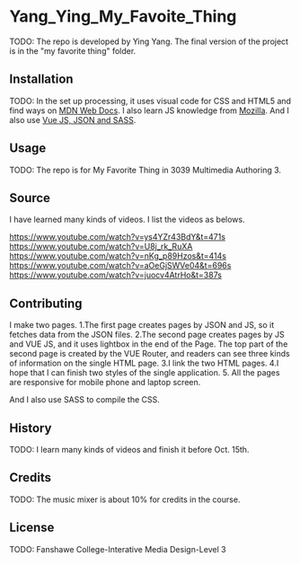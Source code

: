 # Yang_Ying_My_Favoite_Thing
TODO: The repo is developed by Ying Yang. The final version of the project is in the "my favorite thing" folder.


## Installation
TODO: In the set up processing, it uses visual code for CSS and HTML5 and find ways on [MDN Web Docs](https://developer.mozilla.org/en-US/). I also learn JS knowledge from [Mozilla](https://developer.mozilla.org/fr/docs/Web/JavaScript).
And I also use [Vue JS, JSON and SASS](https://www.adobe.com/ca_fr/).


## Usage
TODO: The repo is for My Favorite Thing in 3039 Multimedia Authoring 3.

## Source
I have learned many kinds of videos. I list the videos as belows.

https://www.youtube.com/watch?v=ys4YZr43BdY&t=471s
https://www.youtube.com/watch?v=U8j_rk_RuXA
https://www.youtube.com/watch?v=nKg_p89Hzos&t=414s
https://www.youtube.com/watch?v=aOeGjSWVe04&t=696s
https://www.youtube.com/watch?v=juocv4AtrHo&t=387s

## Contributing
I make two pages. 
1.The first page creates pages by JSON and JS, so it fetches data from the JSON files. 
2.The second page creates pages by JS and VUE JS, and it uses lightbox in the end of the Page. The top part of the second page is created by the VUE Router, and readers can see three kinds of information on the single HTML page. 
3.I link the two HTML pages.
4.I hope that I can finish two styles of the single application. 
5. All the pages are responsive for mobile phone and laptop screen.

And I also use SASS to compile the CSS.


## History
TODO: I learn many kinds of videos and finish it before Oct. 15th.

## Credits
TODO: The music mixer is about 10% for credits in the course.

## License
TODO: Fanshawe College-Interative Media Design-Level 3
